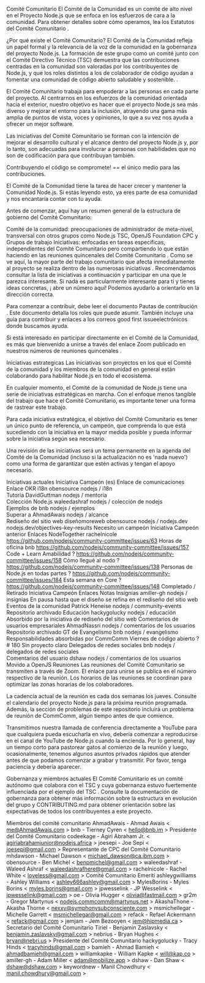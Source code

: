 Comité Comunitario
El Comité de la Comunidad es un comité de alto nivel en el Proyecto Node.js que se enfoca en los esfuerzos de cara a la comunidad. Para obtener detalles sobre cómo operamos, lea los Estatutos del Comité Comunitario .

¿Por qué existe el Comité Comunitario?
El Comité de la Comunidad refleja un papel formal y la relevancia de la voz de la comunidad en la gobernanza del proyecto Node.js. La formación de este grupo como un comité junto con el Comité Directivo Técnico (TSC) demuestra que las contribuciones centradas en la comunidad son valoradas por los contribuyentes de Node.js, y que los roles distintos a los de colaborador de código ayudan a fomentar una comunidad de código abierto saludable y sostenible. .

El Comité Comunitario trabaja para empoderar a las personas en cada parte del proyecto. Al centrarnos en los esfuerzos de la comunidad orientada hacia el exterior, nuestro objetivo es hacer que el proyecto Node.js sea más diverso y mejorar el entorno para la inclusión, atrayendo una gama más amplia de puntos de vista, voces y opiniones, lo que a su vez nos ayuda a ofrecer un mejor software.

Las iniciativas del Comité Comunitario se forman con la intención de mejorar el desarrollo cultural y el alcance dentro del proyecto Node.js y, por lo tanto, son adecuadas para involucrar a personas con habilidades que no son de codificación para que contribuyan también.

Contribuyendo
el código se compromete! == el único medio para las contribuciones.

El Comité de la Comunidad tiene la tarea de hacer crecer y mantener la Comunidad Node.js. Si estás leyendo esto, ya eres parte de esa comunidad y nos encantaría contar con tu ayuda.

Antes de comenzar, aquí hay un resumen general de la estructura de gobierno del Comité Comunitario:

Comité de la comunidad: preocupaciones de administrador de meta-nivel, transversal con otros grupos como Node.js TSC, OpenJS Foundation CPC y Grupos de trabajo
Iniciativas: enfocadas en tareas específicas, independientes del Comité Comunitario pero compartiendo lo que están haciendo en las reuniones quincenales del Comité Comunitario .
Como se ve aquí, la mayor parte del trabajo comunitario que afecta inmediatamente al proyecto se realiza dentro de las numerosas iniciativas . Recomendamos consultar la lista de iniciativas a continuación y participar en una que le parezca interesante. Si nada es particularmente interesante para ti y tienes ideas concretas, ¡ abre un número aquí! Podemos ayudarlo a orientarlo en la dirección correcta.

Para comenzar a contribuir, debe leer el documento Pautas de contribución . Este documento detalla los roles que puede asumir. También incluye una guía para contribuir y enlaces a los correos good first issueelectrónicos donde buscamos ayuda.

Si está interesado en participar directamente en el Comité de la Comunidad, es más que bienvenido a unirse a través del enlace Zoom publicado en nuestros números de reuniones quincenales .

Iniciativas estrategicas
Las iniciativas son proyectos en los que el Comité de la comunidad y los miembros de la comunidad en general están colaborando para habilitar Node.js en todo el ecosistema.

En cualquier momento, el Comité de la comunidad de Node.js tiene una serie de iniciativas estratégicas en marcha. Con el enfoque menos tangible del trabajo que hace el Comité Comunitario, es importante tener una forma de rastrear este trabajo.

Para cada iniciativa estratégica, el objetivo del Comité Comunitario es tener un único punto de referencia, un campeón, que comprenda lo que está sucediendo con la iniciativa en la mayor medida posible y pueda informar sobre la iniciativa según sea necesario.

Una revisión de las iniciativas será un tema permanente en la agenda del Comité de la Comunidad (incluso si la actualización no es 'nada nuevo') como una forma de garantizar que estén activas y tengan el apoyo necesario.

Iniciativas actuales
Iniciativa	Campeón (es)	Enlace de comunicaciones	Enlace	OKR
i18n	obensource		nodejs / i18n	
Tutoría	DavidGuttman		nodejs / mentoría	
Colección Node.js	waleedashraf		nodejs / colección de nodejs	
Ejemplos de	bnb		nodejs / ejemplos	
Superar a	AhmadAwais		nodejs / alcance	
Rediseño del sitio web	diseñomoreweb	obensource	nodejs / nodejs.dev	nodejs.dev/objectives-key-results
Necesito un campeón
Iniciativa	Campeón anterior	Enlaces
NodeTogether	rachelnicole	https://github.com/nodejs/community-committee/issues/63
Horas de oficina	bnb	https://github.com/nodejs/community-committee/issues/157
Code + Learn Amabilidad	?	https://github.com/nodejs/community-committee/issues/158
Cómo llegué al nodo	?	https://github.com/nodejs/community-committee/issues/138
Personas de Node.js en todas partes	?	https://github.com/nodejs/community-committee/issues/184
Esta semana en Core	?	https://github.com/nodejs/community-committee/issues/148
Completado / Retirado
Iniciativa	Campeón	Enlaces	Notas
Insignias	amiller-gh	nodejs / insignias	En pausa hasta que el diseño se refina en el rediseño del sitio web
Eventos de la comunidad	Patrick Heneise	nodejs / community-events	Repositorio archivado
Educación	hackygolucky	nodejs / educación	Absorbido por la iniciativa de rediseño del sitio web
Comentarios de usuarios empresariales	AhmadNassri	nodejs / comentarios de los usuarios	Repositorio archivado
GT de Evangelismo	bnb	nodejs / evangelismo	Responsabilidades absorbidas por CommComm
Viernes de código abierto	?	# 180	Sin proyecto claro
Delegados de redes sociales	bnb	nodejs / delegados de redes sociales	
Comentarios del usuario	dshaw	nodejs / comentarios de los usuarios	Movido a OpenJS
Reuniones
Las reuniones del Comité Comunitario se transmiten a través de Zoom. El enlace para unirse se publica en el número respectivo de la reunión. Los horarios de las reuniones se coordinan para optimizar las zonas horarias de los colaboradores.

La cadencia actual de la reunión es cada dos semanas los jueves. Consulte el calendario del proyecto Node.js para la próxima reunión programada. Además, la sección de problemas de este repositorio incluirá un problema de reunión de CommComm, algún tiempo antes de que comience.

Transmitimos nuestra llamada de conferencia directamente a YouTube para que cualquiera pueda escucharla en vivo, debería comenzar a reproducirse en el canal de YouTube de Node.js cuando la encienda. Por lo general, hay un tiempo corto para pastorear gatos al comienzo de la reunión y luego, ocasionalmente, tenemos algunos asuntos privados rápidos que atender antes de que podamos comenzar a grabar y transmitir. Por favor, tenga paciencia y debería aparecer.

Gobernanza y miembros actuales
El Comité Comunitario es un comité autónomo que colabora con el TSC y cuya gobernanza estuvo fuertemente influenciada por el ejemplo del TSC . Consulte la documentación de gobernanza para obtener más información sobre la estructura en evolución del grupo y CONTRIBUTING.md para obtener orientación sobre las expectativas de todos los contribuyentes a este proyecto.

Miembros del comité comunitario
AhmadAwais - Ahmad Awais < me@AhmadAwais.com >
bnb - Tierney Cyren < hello@bnb.im > Presidente del Comité Comunitario
codeekage - Agiri Abraham Jr. < agiriabrahamjunior@nodejs.africa >
joesepi - Joe Sepi < joesepi@gmail.com > Representante de CPC del Comité Comunitario
mhdawson - Michael Dawson < michael_dawson@ca.ibm.com >
obensource - Ben Michel < benpmichel@gmail.com >
waleedashraf - Waleed Ashraf < waleedashrafhere@gmail.com >
rachelnicole - Rachel White < loveless@gmail.com >
Comité Comunitario Emeriti
ashleygwilliams - Ashley Williams < ashley666ashley@gmail.com >
MylesBorins - Myles Borins < myles.borins@gmail.com >
jpwesselink - JP Wesselink < jpwesselink@gmail.com >
oe - Olivia Hugger < olivia@fastmail.com >
gr2m - Gregor Martynus < nodejs.commcomm@martynus.net >
AkashaThone - Akasha Thorne < nexxy@symphonysubconsciente.com >
msmichellegar - Michelle Garrett < msmichellegar@gmail.com >
refack - Refael Ackermann < refack@gmail.com >
jemjam - Jem Bezooyen < jem@hipmedia.ca > Secretario del Comité Comunitario
Tiriel - Benjamin Zaslavsky < benjamin.zaslavsky@gmail.com >
nebrius - Bryan Hughes < bryan@nebri.us > Presidente del Comité Comunitario
hackygolucky - Tracy Hinds < tracyhinds@gmail.com >
bamieh - Ahmad Bamieh < ahmadbamieh@gmail.com >
williamkapke - William Kapke < will@kap.co >
amiller-gh - Adam Miller < adam@mobilize.app >
dshaw - Dan Shaw < dshaw@dshaw.com >
keywordnew - Manil Chowdhury < manil.chowdhury@gmail.com >
